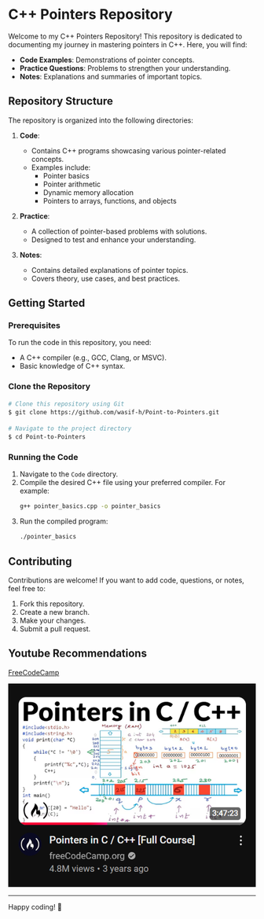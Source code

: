 # C++ Pointers Repository

Welcome to my C++ Pointers Repository! This repository is dedicated to documenting my journey in mastering pointers in C++. Here, you will find:

- **Code Examples**: Demonstrations of pointer concepts.
- **Practice Questions**: Problems to strengthen your understanding.
- **Notes**: Explanations and summaries of important topics.

## Repository Structure

The repository is organized into the following directories:

1. **Code**: 
   - Contains C++ programs showcasing various pointer-related concepts.
   - Examples include:
     - Pointer basics
     - Pointer arithmetic
     - Dynamic memory allocation
     - Pointers to arrays, functions, and objects

2. **Practice**: 
   - A collection of pointer-based problems with solutions.
   - Designed to test and enhance your understanding.

3. **Notes**: 
   - Contains detailed explanations of pointer topics.
   - Covers theory, use cases, and best practices.

## Getting Started

### Prerequisites
To run the code in this repository, you need:

- A C++ compiler (e.g., GCC, Clang, or MSVC).
- Basic knowledge of C++ syntax.

### Clone the Repository
```bash
# Clone this repository using Git
$ git clone https://github.com/wasif-h/Point-to-Pointers.git

# Navigate to the project directory
$ cd Point-to-Pointers
```

### Running the Code

1. Navigate to the `Code` directory.
2. Compile the desired C++ file using your preferred compiler. For example:
   ```bash
   g++ pointer_basics.cpp -o pointer_basics
   ```
3. Run the compiled program:
   ```bash
   ./pointer_basics
   ```

## Contributing

Contributions are welcome! If you want to add code, questions, or notes, feel free to:

1. Fork this repository.
2. Create a new branch.
3. Make your changes.
4. Submit a pull request.

## Youtube Recommendations
[FreeCodeCamp](https://youtu.be/zuegQmMdy8M?si=s809M9CD0kd5yEoQ)

![image](./Asset/image.png)

---

Happy coding! 🎉
